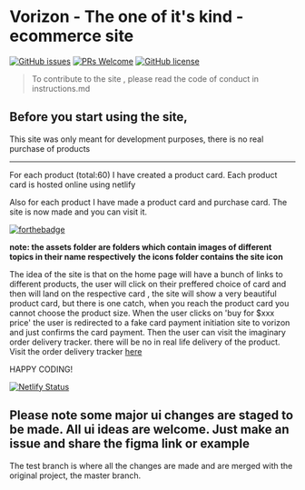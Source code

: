 # Vorizon - The one of it's kind - ecommerce site
[![GitHub issues](https://img.shields.io/github/issues/Naereen/StrapDown.js.svg)](https://GitHub.com/Naereen/StrapDown.js/issues/)
[![PRs Welcome](https://img.shields.io/badge/PRs-welcome-brightgreen.svg?style=flat-square)](http://makeapullrequest.com)
[![GitHub license](https://img.shields.io/github/license/Naereen/StrapDown.js.svg)](https://github.com/Naereen/StrapDown.js/blob/master/LICENSE)


> To contribute to the site , please read the code of conduct in instructions.md

## Before you start using the site, 
This site was only meant for development purposes, there is no real purchase of products

<hr>
For each product (total:60) I have created a product card. Each product card is hosted online using netlify

Also for each product I have made a product card and purchase card. The site is now made and you can visit it.


[![forthebadge](https://forthebadge.com/images/badges/made-with-javascript.svg)](https://forthebadge.com) 

**note: the assets folder are folders which contain images of different topics in their name respectively**
**the icons folder contains the site icon**

The idea of the site is that on the home page will have a bunch of links to different products, the user will click on their preffered choice of card and then will land on the respective card , the site will show a very beautiful product card, but there is one catch, when you reach the product card you cannot choose the product size. When the user clicks on 'buy for $xxx price' the user is redirected to a fake card payment initiation site to vorizon and just confirms the card payment. Then the user can visit the imaginary order delivery tracker. there will be no in real life delivery of the product.
Visit the order delivery tracker [here](https://deli-tr.vercel.app/)

HAPPY CODING!

[![Netlify Status](https://api.netlify.com/api/v1/badges/45c0c4c9-7199-498b-b236-512071db28e2/deploy-status)](https://app.netlify.com/sites/vorizon/deploys)


## Please note some major ui changes are staged to be made. All ui ideas are welcome. Just make an issue and share the figma link or example

The test branch is where all the changes are made and are merged with the original project, the master branch.
